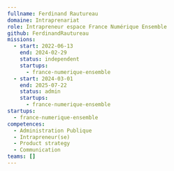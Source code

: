 ```yaml
---
fullname: Ferdinand Rautureau
domaine: Intraprenariat
role: Intrapreneur espace France Numérique Ensemble
github: FerdinandRautureau
missions:
  - start: 2022-06-13
    end: 2024-02-29
    status: independent
    startups:
      - france-numerique-ensemble
  - start: 2024-03-01
    end: 2025-07-22
    status: admin
    startups:
      - france-numerique-ensemble
startups:
  - france-numerique-ensemble
competences:
  - Administration Publique
  - Intrapreneur(se)
  - Product strategy
  - Communication
teams: []
---
```

